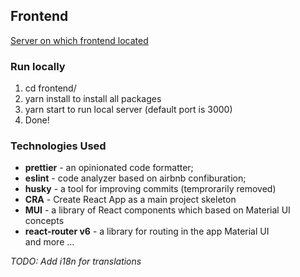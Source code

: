 ## Frontend

[Server on which frontend located](https://mapua-frontend-appappappapp.herokuapp.com/)

### Run locally

1. cd frontend/
2. yarn install to install all packages
3. yarn start to run local server (default port is 3000)
4. Done!

### Technologies Used

- **prettier** - an opinionated code formatter;
- **eslint** - code analyzer based on airbnb confiburation;
- **husky** - a tool for improving commits (temprorarily removed)
- **CRA** - Create React App as a main project skeleton
- **MUI** - a library of React components which based on Material UI concepts
- **react-router v6** - a library for routing in the app Material UI  
  and more ...

_TODO: Add i18n for translations_
